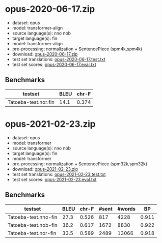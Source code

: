 # opus-2020-06-17.zip

* dataset: opus
* model: transformer-align
* source language(s): nno nob
* target language(s): fin
* model: transformer-align
* pre-processing: normalization + SentencePiece (spm4k,spm4k)
* download: [opus-2020-06-17.zip](https://object.pouta.csc.fi/Tatoeba-MT-models/nor-fin/opus-2020-06-17.zip)
* test set translations: [opus-2020-06-17.test.txt](https://object.pouta.csc.fi/Tatoeba-MT-models/nor-fin/opus-2020-06-17.test.txt)
* test set scores: [opus-2020-06-17.eval.txt](https://object.pouta.csc.fi/Tatoeba-MT-models/nor-fin/opus-2020-06-17.eval.txt)

## Benchmarks

| testset               | BLEU  | chr-F |
|-----------------------|-------|-------|
| Tatoeba-test.nor.fin 	| 14.1 	| 0.374 |






# opus-2021-02-23.zip

* dataset: opus
* model: transformer
* source language(s): nno nob
* target language(s): fin
* model: transformer
* pre-processing: normalization + SentencePiece (spm32k,spm32k)
* download: [opus-2021-02-23.zip](https://object.pouta.csc.fi/Tatoeba-MT-models/nor-fin/opus-2021-02-23.zip)
* test set translations: [opus-2021-02-23.test.txt](https://object.pouta.csc.fi/Tatoeba-MT-models/nor-fin/opus-2021-02-23.test.txt)
* test set scores: [opus-2021-02-23.eval.txt](https://object.pouta.csc.fi/Tatoeba-MT-models/nor-fin/opus-2021-02-23.eval.txt)

## Benchmarks

| testset | BLEU  | chr-F | #sent | #words | BP |
|---------|-------|-------|-------|--------|----|
| Tatoeba-test.nno-fin 	| 27.3 	| 0.526 	| 817 	| 4228 	| 0.911 |
| Tatoeba-test.nob-fin 	| 36.2 	| 0.617 	| 1672 	| 8830 	| 0.922 |
| Tatoeba-test.nor-fin 	| 33.5 	| 0.589 	| 2489 	| 13066 	| 0.918 |

